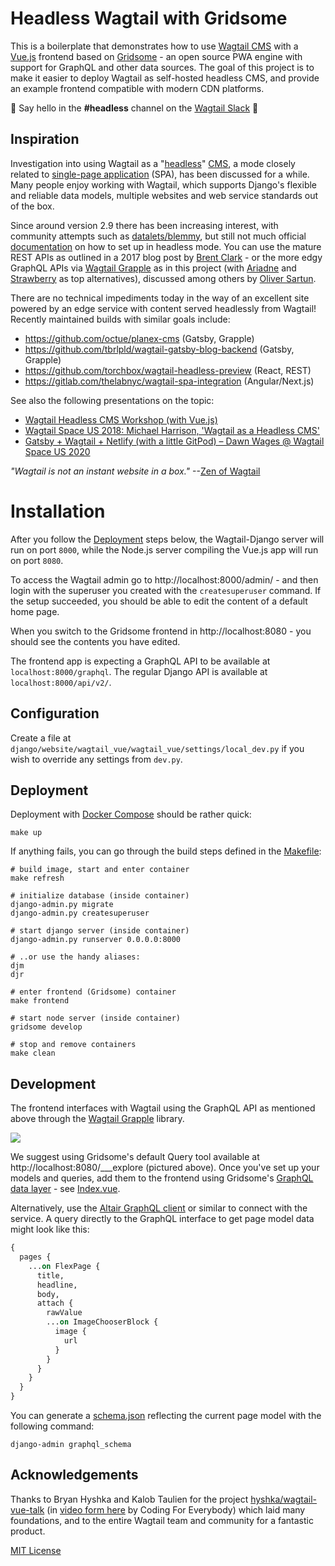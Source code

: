 # Headless Wagtail with Gridsome

This is a boilerplate that demonstrates how to use [Wagtail CMS](https://github.com/wagtail)
with a [Vue.js](https://vuejs.org/) frontend based on [Gridsome](https://gridsome.org/) -
an open source PWA engine with support for GraphQL and other data sources.
The goal of this project is to make it easier to deploy Wagtail as self-hosted headless CMS,
and provide an example frontend compatible with modern CDN platforms.

👋 Say hello in the **#headless** channel on the [Wagtail Slack](https://github.com/wagtail/wagtail/wiki/Slack) 💬

## Inspiration

Investigation into using Wagtail as a "[headless](https://en.wikipedia.org/wiki/Headless_content_management_system)" [CMS](https://jamstack.org/headless-cms/), a mode closely related to [single-page application](https://en.wikipedia.org/wiki/Single-page_application) (SPA), has been discussed for a while. Many people enjoy working with Wagtail, which supports Django's flexible and reliable data models, multiple websites and web service standards out of the box.

Since around version 2.9 there has been increasing interest, with community attempts such as [datalets/blemmy](https://github.com/datalets/blemmy), but still not much official [documentation](https://docs.wagtail.io/en/stable/search.html?q=headless) on how to set up in headless mode. You can use the mature REST APIs as outlined in a 2017 blog post by [Brent Clark](https://wagtail.io/blog/getting-started-with-wagtail-and-graphql/) - or the more edgy GraphQL APIs via [Wagtail Grapple](https://wagtail-grapple.readthedocs.io/en/latest/) as in this project (with [Ariadne](https://ariadnegraphql.org/docs/django-integration) and [Strawberry](https://github.com/strawberry-graphql/strawberry) as top alternatives), discussed among others by [Oliver Sartun](https://wagtail.io/blog/graphql-with-streamfield/).

There are no technical impediments today in the way of an excellent site powered by an edge service with content served headlessly from Wagtail! Recently maintained builds with similar goals include:

- https://github.com/octue/planex-cms (Gatsby, Grapple)
- https://github.com/tbrlpld/wagtail-gatsby-blog-backend (Gatsby, Grapple)
- https://github.com/torchbox/wagtail-headless-preview (React, REST)
- https://gitlab.com/thelabnyc/wagtail-spa-integration (Angular/Next.js)

See also the following presentations on the topic:

- [Wagtail Headless CMS Workshop (with Vue.js)](https://www.youtube.com/watch?v=xUWd3o6z2bk)
- [Wagtail Space US 2018: Michael Harrison, 'Wagtail as a Headless CMS'](https://www.youtube.com/watch?v=HZT14u6WwdY)
- [Gatsby + Wagtail + Netlify (with a little GitPod) – Dawn Wages @ Wagtail Space US 2020](https://www.youtube.com/watch?v=FP907CJsSBk)

_"Wagtail is not an instant website in a box."_ --[Zen of Wagtail](https://github.com/wagtail/wagtail/blob/main/docs/getting_started/the_zen_of_wagtail.md)

# Installation

After you follow the [Deployment](#Deployment) steps below, the Wagtail-Django server will run on port `8000`, while the
Node.js server compiling the Vue.js app will run on port `8080`.

To access the Wagtail admin go to http://localhost:8000/admin/ - and then
login with the superuser you created with the `createsuperuser` command. If the setup
succeeded, you should be able to edit the content of a default home page.

When you switch to the Gridsome frontend in http://localhost:8080 - you should
see the contents you have edited.

The frontend app is expecting a GraphQL API to be available at `localhost:8000/graphql`.
The regular Django API is available at `localhost:8000/api/v2/`.

## Configuration

Create a file at `django/website/wagtail_vue/wagtail_vue/settings/local_dev.py` if you wish to override any settings from `dev.py`.

## Deployment

Deployment with [Docker Compose](https://docs.docker.com/compose/install/) should be rather quick:

`make up`

If anything fails, you can go through the build steps defined in the [Makefile](Makefile):

```
# build image, start and enter container
make refresh

# initialize database (inside container)
django-admin.py migrate
django-admin.py createsuperuser

# start django server (inside container)
django-admin.py runserver 0.0.0.0:8000

# ..or use the handy aliases:
djm
djr

# enter frontend (Gridsome) container
make frontend

# start node server (inside container)
gridsome develop

# stop and remove containers
make clean
```

## Development

The frontend interfaces with Wagtail using the GraphQL API as mentioned above through the [Wagtail Grapple](https://wagtail-grapple.readthedocs.io/en/latest/) library.

![](gridsome/screenshot_graphql.png)

We suggest using Gridsome's default Query tool available at http://localhost:8080/___explore (pictured above). Once you've set up your models and queries, add them to the frontend using Gridsome's [GraphQL data layer](https://gridsome.org/docs/data-layer/) - see [Index.vue](gridsome/src/pages/Index.vue).

Alternatively, use the [Altair GraphQL client](https://altair.sirmuel.design/#download) or similar to connect with the service. A query directly to the GraphQL interface to get page model data might look like this:

```graphql
{
  pages {
    ...on FlexPage {
      title,
      headline,
      body,
      attach {
        rawValue
        ...on ImageChooserBlock {
          image {
            url
          }
        }
      }
    }
  }
}
```

You can generate a [schema.json](schema.json) reflecting the current page model with the following command:

`django-admin graphql_schema`

## Acknowledgements

Thanks to Bryan Hyshka and Kalob Taulien for the project [hyshka/wagtail-vue-talk](https://github.com/hyshka/wagtail-vue-talk) (in [video form here](https://www.youtube.com/watch?v=xUWd3o6z2bk) by Coding For Everybody) which laid many foundations, and to the entire Wagtail team and community for a fantastic product.

[MIT License](LICENSE)
